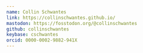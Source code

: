 ```yaml
---
name: Collin Schwantes
link: https://collinschwantes.github.io/
mastodon: https://fosstodon.org/@collinschwantes
github: collinschwantes
keybase: cschwantes
orcid: 0000-0002-9882-941X
---
```

